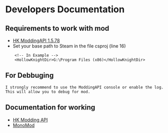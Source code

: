 # Developers Documentation

## Requirements to work with mod
-   [HK ModdingAPI 1.5.78](https://github.com/hk-modding/api)
-   Set your base path to Steam in the file csproj (line 16)
    
```
    <!-- In Example -->
    <HollowKnightDir>G:\Program Files (x86)</HollowKnightDir>
```

## For Debbuging
    I strongly recommend to use the ModdingAPI console or enable the log.
    This will allow you to debug for mod.

## Documentation for working
-   [HK Modding API](https://hk-modding.github.io/api/api/index.html)
-   [MonoMod](https://github.com/MonoMod/MonoMod)